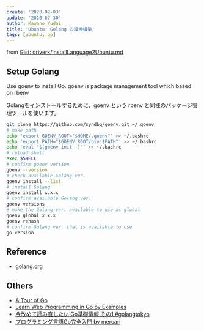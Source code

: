 ```yaml
---
create: '2020-02-03'
update: '2020-07-30'
author: Kawano Yudai
title: 'Ubuntu: Golang の環境構築'
tags: [ubuntu, go]
---
```


from [Gist: oriverk/InstallLanguage2Ubuntu.md](https://gist.github.com/oriverk/5d0352c7ca673883d9326e5ce0fb2ae1)

## Setup Golang

Use goenv to install Go.
goenv is package management tool which based on rbenv

Golangをインストールするために、goenv という rbenv と同様のパッケージ管理ツールを使います。

```sh
git clone https://github.com/syndbg/goenv.git ~/.goenv
# make path
echo 'export GOENV_ROOT="$HOME/.goenv"' >> ~/.bashrc
echo 'export PATH="$GOENV_ROOT/bin:$PATH"' >> ~/.bashrc
echo 'eval "$(goenv init -)"' >> ~/.bashrc
# reload shell
exec $SHELL
# confirm goenv version
goenv --version
# check available Golang ver.
goenv install --list
# install Golang
goenv install x.x.x
# confirm available Golang ver.
goenv versions
# make the Golang ver. available to use as global
goenv global x.x.x
goenv rehash
# confirm Golang ver. that is available to use
go version
```

## Reference
- [golang.org](https://golang.org/)

## Others
- [A Tour of Go](https://tour.golang.org/welcome/1)
- [Learn Web Programming in Go by Examples](https://gowebexamples.com/)
- [今改めて読み直したい Go基礎情報 その1 #golangtokyo](https://budougumi0617.github.io/2019/06/20/golangtokyo25-read-again-awesome-go-article/)
- [プログラミング言語Go完全入門 by mercari](https://engineering.mercari.com/blog/entry/goforbeginners/)
